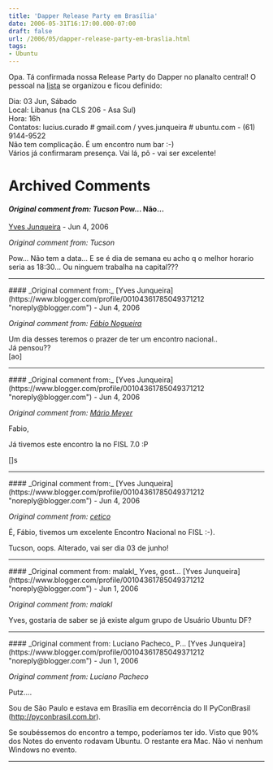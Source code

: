 ```yaml
---
title: 'Dapper Release Party em Brasília'
date: 2006-05-31T16:17:00.000-07:00
draft: false
url: /2006/05/dapper-release-party-em-braslia.html
tags: 
- Ubuntu
---
```


Opa. Tá confirmada nossa Release Party do Dapper no planalto central! O pessoal na [lista](http://listas.ubuntubrasil.org/pipermail/ubuntu-df/2006-May/000029.html) se organizou e ficou definido:  
  
Dia: 03 Jun, Sábado  
Local: Libanus (na CLS 206 - Asa Sul)  
Hora: 16h  
Contatos: lucius.curado # gmail.com / yves.junqueira # ubuntu.com - (61) 9144-9522  
Não tem complicação. É um encontro num bar :-)  
Vários já confirmaram presença. Vai lá, pô - vai ser excelente!
# Archived Comments

#### _Original comment from: Tucson_ Pow... Não...
[Yves Junqueira](https://www.blogger.com/profile/00104361785049371212 "noreply@blogger.com") - <time datetime="2006-06-01T02:05:00.000-07:00">Jun 4, 2006</time>

_Original comment from: Tucson_  
  
Pow... Não tem a data... E se é dia de semana eu acho q o melhor horario seria as 18:30... Ou ninguem trabalha na capital???
<hr />
#### _Original comment from:_
[Yves Junqueira](https://www.blogger.com/profile/00104361785049371212 "noreply@blogger.com") - <time datetime="2006-06-01T03:15:00.000-07:00">Jun 4, 2006</time>

_Original comment from: [Fábio Nogueira](http://barraroumi.wordpress.com)_  
  
Um dia desses teremos o prazer de ter um encontro nacional..  
Já pensou??  
\[ao\]
<hr />
#### _Original comment from:_
[Yves Junqueira](https://www.blogger.com/profile/00104361785049371212 "noreply@blogger.com") - <time datetime="2006-06-01T09:55:00.000-07:00">Jun 4, 2006</time>

_Original comment from: [Mário Meyer](http://blog.meyer.eti.br)_  
  
Fabio,  
  
Já tivemos este encontro la no FISL 7.0 :P  
  
\[\]s
<hr />
#### _Original comment from:_
[Yves Junqueira](https://www.blogger.com/profile/00104361785049371212 "noreply@blogger.com") - <time datetime="2006-06-01T15:27:00.000-07:00">Jun 4, 2006</time>

_Original comment from: [cetico](javascript:void(0);)_  
  
É, Fábio, tivemos um excelente Encontro Nacional no FISL :-).  
  
Tucson, oops. Alterado, vai ser dia 03 de junho!
<hr />
#### _Original comment from: malakl_ Yves, gost...
[Yves Junqueira](https://www.blogger.com/profile/00104361785049371212 "noreply@blogger.com") - <time datetime="2006-06-04T16:19:00.000-07:00">Jun 1, 2006</time>

_Original comment from: malakl_  
  
Yves, gostaria de saber se já existe algum grupo de Usuário Ubuntu DF?
<hr />
#### _Original comment from: Luciano Pacheco_ P...
[Yves Junqueira](https://www.blogger.com/profile/00104361785049371212 "noreply@blogger.com") - <time datetime="2006-06-05T06:39:00.000-07:00">Jun 1, 2006</time>

_Original comment from: Luciano Pacheco_  
  
Putz....  
  
Sou de São Paulo e estava em Brasília em decorrência do II PyConBrasil (http://pyconbrasil.com.br).  
  
Se soubéssemos do encontro a tempo, poderíamos ter ido. Visto que 90% dos Notes do envento rodavam Ubuntu. O restante era Mac. Não vi nenhum Windows no evento.
<hr />
